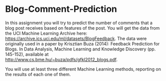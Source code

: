 # Blog-Comment-Prediction

In this assignment you will try to predict the number of comments that a blog post receives based on features of the post.
You will get the data from the UCI Machine Learning Archive here: https://archive.ics.uci.edu/ml/datasets/BlogFeedback. 
The data were originally used in a paper by Krisztian Buza (2014): Feedback Prediction for Blogs.
In Data Analysis, Machine Learning and Knowledge Discovery (pp. 145-152), available at http://www.cs.bme.hu/~buza/pdfs/gfkl2012_blogs.pdf.

You will use at least three different Machine Learning methods, reporting on the results of each one of them.
